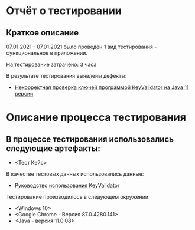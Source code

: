 # Отчёт о тестировании <KeyValidator>
  ## Краткое описание
07.01.2021 - 07.01.2021 было проведен 1 вид тестирования - функциональное в приложении.

На тестирование затрачено: 3 часа

В результате тестирования выявлены дефекты:

* [Некорректная проверка ключей программой KeyValidator на Java 11 версии](https://github.com/Lada34/Java-zadanie1.1/issues/1#issue-781377578)

# Описание процесса тестирования

## В процессе тестирования использовались следующие артефакты:

* <Тест Кейс>

В качестве тестовых данных использовались данные: 
* [Руководство использования KeyValidator](https://github.com/netology-code/javaqa-homeworks/blob/master/intro/user-manual.md)

Тестирование производилось в следующем окружении:

* <Windows 10>
* <Google Chrome - Версия 87.0.4280.141>
* <Java - версия 11.0.08>
